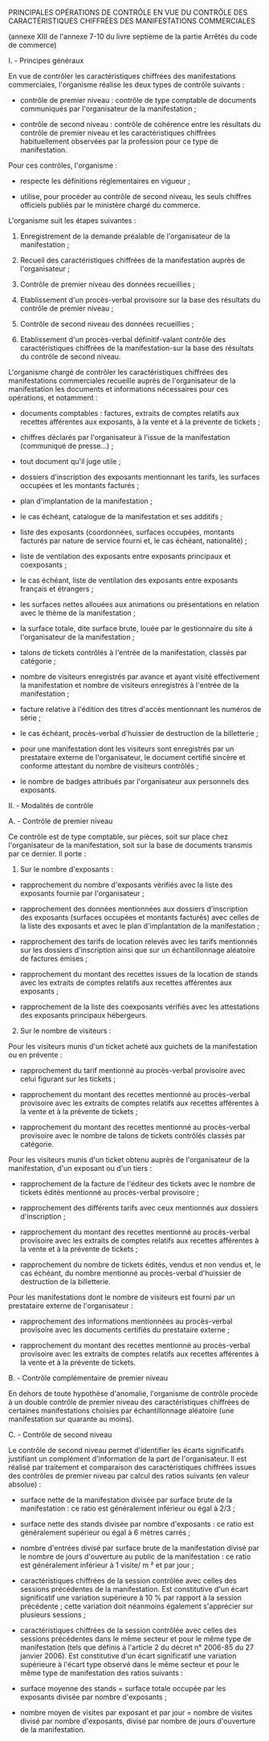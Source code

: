 PRINCIPALES OPÉRATIONS DE CONTRÔLE EN VUE DU CONTRÔLE DES CARACTÉRISTIQUES CHIFFRÉES DES MANIFESTATIONS COMMERCIALES

(annexe XIII de l'annexe 7-10 du livre septième de la partie Arrêtés du code de commerce)

I. - Principes généraux

En vue de contrôler les caractéristiques chiffrées des manifestations commerciales, l'organisme réalise les deux types de contrôle suivants :

- contrôle de premier niveau : contrôle de type comptable de documents communiqués par l'organisateur de la manifestation ;

- contrôle de second niveau : contrôle de cohérence entre les résultats du contrôle de premier niveau et les caractéristiques chiffrées habituellement observées par la profession pour ce type de manifestation.

Pour ces contrôles, l'organisme :

- respecte les définitions réglementaires en vigueur ;

- utilise, pour procéder au contrôle de second niveau, les seuls chiffres officiels publiés par le ministère chargé du commerce.

L'organisme suit les étapes suivantes :

1. Enregistrement de la demande préalable de l'organisateur de la manifestation ;

1. Recueil des caractéristiques chiffrées de la manifestation auprès de l'organisateur ;

1. Contrôle de premier niveau des données recueillies ;

1. Etablissement d'un procès-verbal provisoire sur la base des résultats du contrôle de premier niveau ;

1. Contrôle de second niveau des données recueillies ;

1. Etablissement d'un procès-verbal définitif-valant contrôle des caractéristiques chiffrées de la manifestation-sur la base des résultats du contrôle de second niveau.

L'organisme chargé de contrôler les caractéristiques chiffrées des manifestations commerciales recueille auprès de l'organisateur de la manifestation les documents et informations nécessaires pour ces opérations, et notamment :

- documents comptables : factures, extraits de comptes relatifs aux recettes afférentes aux exposants, à la vente et à la prévente de tickets ;

- chiffres déclarés par l'organisateur à l'issue de la manifestation (communiqué de presse...) ;

- tout document qu'il juge utile ;

- dossiers d'inscription des exposants mentionnant les tarifs, les surfaces occupées et les montants facturés ;

- plan d'implantation de la manifestation ;

- le cas échéant, catalogue de la manifestation et ses additifs ;

- liste des exposants (coordonnées, surfaces occupées, montants facturés par nature de service fourni et, le cas échéant, nationalité) ;

- liste de ventilation des exposants entre exposants principaux et coexposants ;

- le cas échéant, liste de ventilation des exposants entre exposants français et étrangers ;

- les surfaces nettes allouées aux animations ou présentations en relation avec le thème de la manifestation ;

- la surface totale, dite surface brute, louée par le gestionnaire du site à l'organisateur de la manifestation ;

- talons de tickets contrôlés à l'entrée de la manifestation, classés par catégorie ;

- nombre de visiteurs enregistrés par avance et ayant visité effectivement la manifestation et nombre de visiteurs enregistrés à l'entrée de la manifestation ;

- facture relative à l'édition des titres d'accès mentionnant les numéros de série ;

- le cas échéant, procès-verbal d'huissier de destruction de la billetterie ;

- pour une manifestation dont les visiteurs sont enregistrés par un prestataire externe de l'organisateur, le document certifié sincère et conforme attestant du nombre de visiteurs contrôlés ;

- le nombre de badges attribués par l'organisateur aux personnels des exposants.

II. - Modalités de contrôle

A. - Contrôle de premier niveau

Ce contrôle est de type comptable, sur pièces, soit sur place chez l'organisateur de la manifestation, soit sur la base de documents transmis par ce dernier. Il porte :

1. Sur le nombre d'exposants :

- rapprochement du nombre d'exposants vérifiés avec la liste des exposants fournie par l'organisateur ;

- rapprochement des données mentionnées aux dossiers d'inscription des exposants (surfaces occupées et montants facturés) avec celles de la liste des exposants et avec le plan d'implantation de la manifestation ;

- rapprochement des tarifs de location relevés avec les tarifs mentionnés sur les dossiers d'inscription ainsi que sur un échantillonnage aléatoire de factures émises ;

- rapprochement du montant des recettes issues de la location de stands avec les extraits de comptes relatifs aux recettes afférentes aux exposants ;

- rapprochement de la liste des coexposants vérifiés avec les attestations des exposants principaux hébergeurs.

2. Sur le nombre de visiteurs :

Pour les visiteurs munis d'un ticket acheté aux guichets de la manifestation ou en prévente :

- rapprochement du tarif mentionné au procès-verbal provisoire avec celui figurant sur les tickets ;

- rapprochement du montant des recettes mentionné au procès-verbal provisoire avec les extraits de comptes relatifs aux recettes afférentes à la vente et à la prévente de tickets ;

- rapprochement du montant des recettes mentionné au procès-verbal provisoire avec le nombre de talons de tickets contrôlés classés par catégorie.

Pour les visiteurs munis d'un ticket obtenu auprès de l'organisateur de la manifestation, d'un exposant ou d'un tiers :

- rapprochement de la facture de l'éditeur des tickets avec le nombre de tickets édités mentionné au procès-verbal provisoire ;

- rapprochement des différents tarifs avec ceux mentionnés aux dossiers d'inscription ;

- rapprochement du montant des recettes mentionné au procès-verbal provisoire avec les extraits de comptes relatifs aux recettes afférentes à la vente et à la prévente de tickets ;

- rapprochement du nombre de tickets édités, vendus et non vendus et, le cas échéant, du nombre mentionné au procès-verbal d'huissier de destruction de la billetterie.

Pour les manifestations dont le nombre de visiteurs est fourni par un prestataire externe de l'organisateur :

- rapprochement des informations mentionnées au procès-verbal provisoire avec les documents certifiés du prestataire externe ;

- rapprochement du montant des recettes mentionné au procès-verbal provisoire avec les extraits de comptes relatifs aux recettes afférentes à la vente et à la prévente de tickets.

B. - Contrôle complémentaire de premier niveau

En dehors de toute hypothèse d'anomalie, l'organisme de contrôle procède à un double contrôle de premier niveau des caractéristiques chiffrées de certaines manifestations choisies par échantillonnage aléatoire (une manifestation sur quarante au moins).

C. - Contrôle de second niveau

Le contrôle de second niveau permet d'identifier les écarts significatifs justifiant un complément d'information de la part de l'organisateur. Il est réalisé par traitement et comparaison des caractéristiques chiffrées issues des contrôles de premier niveau par calcul des ratios suivants (en valeur absolue) :

- surface nette de la manifestation divisée par surface brute de la manifestation : ce ratio est généralement inférieur ou égal à 2/3 ;

- surface nette des stands divisée par nombre d'exposants : ce ratio est généralement supérieur ou égal à 6 mètres carrés ;

- nombre d'entrées divisé par surface brute de la manifestation divisé par le nombre de jours d'ouverture au public de la manifestation : ce ratio est généralement inférieur à 1 visite/ m ² et par jour ;

- caractéristiques chiffrées de la session contrôlée avec celles des sessions précédentes de la manifestation. Est constitutive d'un écart significatif une variation supérieure à 10 % par rapport à la session précédente ; cette variation doit néanmoins également s'apprécier sur plusieurs sessions ;

- caractéristiques chiffrées de la session contrôlée avec celles des sessions précédentes dans le même secteur et pour le même type de manifestation (tels que définis à l'article 2 du décret n° 2006-85 du 27 janvier 2006). Est constitutive d'un écart significatif une variation supérieure à l'écart type observé dans le même secteur et pour le même type de manifestation des ratios suivants :

- surface moyenne des stands = surface totale occupée par les exposants divisée par nombre d'exposants ;

- nombre moyen de visites par exposant et par jour = nombre de visites divisé par nombre d'exposants, divisé par nombre de jours d'ouverture de la manifestation.
